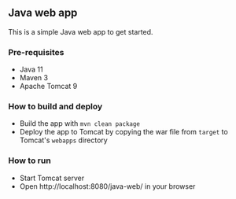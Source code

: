 ## Java web app

This is a simple Java web app to get started.

### Pre-requisites

* Java 11
* Maven 3
* Apache Tomcat 9

### How to build and deploy

* Build the app with `mvn clean package`
* Deploy the app to Tomcat by copying the war file from `target` to Tomcat's `webapps` directory

### How to run

* Start Tomcat server
* Open http://localhost:8080/java-web/ in your browser